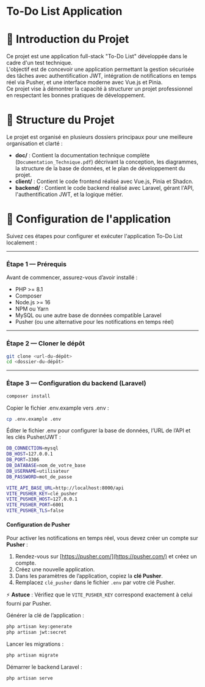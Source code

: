 ﻿# To-Do List Application

# 📌 Introduction du Projet
Ce projet est une application full-stack "To-Do List" développée dans le cadre d'un test technique.  
L'objectif est de concevoir une application permettant la gestion sécurisée des tâches avec authentification JWT, intégration de notifications en temps réel via Pusher, et une interface moderne avec Vue.js et Pinia.  
Ce projet vise à démontrer la capacité à structurer un projet professionnel en respectant les bonnes pratiques de développement.

# 📌 Structure du Projet
Le projet est organisé en plusieurs dossiers principaux pour une meilleure organisation et clarté :

- **doc/** : Contient la documentation technique complète (`Documentation_Technique.pdf`) décrivant la conception, les diagrammes, la structure de la base de données, et le plan de développement du projet.  
- **client/** : Contient le code frontend réalisé avec Vue.js, Pinia et Shadcn.  
- **backend/** : Contient le code backend réalisé avec Laravel, gérant l'API, l'authentification JWT, et la logique métier.

# 📌 Configuration de l'application
Suivez ces étapes pour configurer et exécuter l'application To-Do List localement :

---

### Étape 1 — Prérequis

Avant de commencer, assurez-vous d’avoir installé :
- PHP >= 8.1
- Composer
- Node.js >= 16
- NPM ou Yarn
- MySQL ou une autre base de données compatible Laravel
- Pusher (ou une alternative pour les notifications en temps réel)

---

### Étape 2 — Cloner le dépôt
```bash
git clone <url-du-dépôt>
cd <dossier-du-dépôt>
```

---

### Étape 3 — Configuration du backend (Laravel)
```bash
composer install
```
Copier le fichier .env.example vers .env :
```bash
cp .env.example .env
```
Éditer le fichier .env pour configurer la base de données, l’URL de l’API et les clés Pusher/JWT :
```bash
DB_CONNECTION=mysql
DB_HOST=127.0.0.1
DB_PORT=3306
DB_DATABASE=nom_de_votre_base
DB_USERNAME=utilisateur
DB_PASSWORD=mot_de_passe

VITE_API_BASE_URL=http://localhost:8000/api
VITE_PUSHER_KEY=clé_pusher
VITE_PUSHER_HOST=127.0.0.1
VITE_PUSHER_PORT=6001
VITE_PUSHER_TLS=false
```
#### Configuration de Pusher

Pour activer les notifications en temps réel, vous devez créer un compte sur **Pusher** :

1. Rendez-vous sur [https://pusher.com/](https://pusher.com/) et créez un compte.
2. Créez une nouvelle application.
3. Dans les paramètres de l’application, copiez la **clé Pusher**.
4. Remplacez `clé_pusher` dans le fichier `.env` par votre clé Pusher.

⚡ **Astuce** : Vérifiez que le `VITE_PUSHER_KEY` correspond exactement à celui fourni par Pusher.

Générer la clé de l’application :
```bash
php artisan key:generate
php artisan jwt:secret
```
Lancer les migrations :
```bash
php artisan migrate
```
Démarrer le backend Laravel :
```bash
php artisan serve
```


